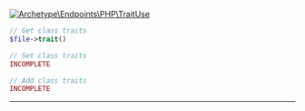 <a href='https://github.com/ajthinking/archetype/blob/master/src/Endpoints/PHP/TraitUse.php'>![Archetype\Endpoints\PHP\TraitUse](https://img.shields.io/badge/-Archetype\Endpoints\PHP\TraitUse-blue)
```php
// Get class traits
$file->trait()

// Set class traits
INCOMPLETE

// Add class traits
INCOMPLETE
```
<hr>